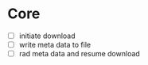 # Core
- [ ] initiate download
- [ ] write meta data to file
- [ ] rad meta data and resume download